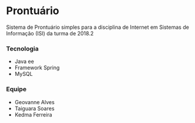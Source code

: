 # Prontuário

Sistema de Prontuário simples para a disciplina de Internet em Sistemas de Informação (ISI) da turma de 2018.2

### Tecnologia

  - Java ee 
  - Framework Spring
  - MySQL

### Equipe

  - Geovanne Alves
  - Taiguara Soares
  - Kedma Ferreira
